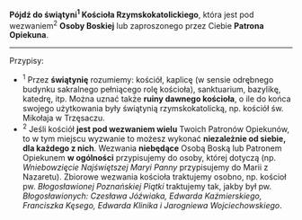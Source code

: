 **Pójdź do świątyni<sup>1</sup> Kościoła Rzymskokatolickiego**, która jest pod wezwaniem<sup>2</sup> **Osoby Boskiej** lub zaproszonego przez Ciebie **Patrona Opiekuna**.

---
Przypisy:

- <sup>1</sup> Przez **świątynię** rozumiemy: kościół, kaplicę (w sensie odrębnego budynku sakralnego pełniącego rolę kościoła), sanktuarium, bazylikę, katedrę, itp. Można uznać także **ruiny dawnego kościoła**, o ile do końca swojego użytkowania były świątynią rzymskokatolicką, np. kościół św. Mikołaja w Trzęsaczu.
- <sup>2</sup> Jeśli kościół **jest pod wezwaniem wielu** Twoich Patronów Opiekunów, to w tym miejscu wyzwanie to możesz wykonać **niezależnie od siebie, dla każdego z nich**. Wezwania **niebędące** Osobą Boską lub Patronem Opiekunem **w ogólności** przypisujemy do osoby, której dotyczą (np. _Wniebowzięcie Najświętszej Maryi Panny_ przypisujemy do Marii z Nazaretu). Zbiorowe wezwania kościoła traktujemy osobno, np. kościoł pw. _Błogosławionej Poznańskiej Piątki_ traktujemy tak, jakby był pw. _Błogosławionych: Czesława Jóźwiaka, Edwarda Kaźmierskiego, Franciszka Kęsego, Edwarda Klinika i Jarogniewa Wojciechowskiego_.
